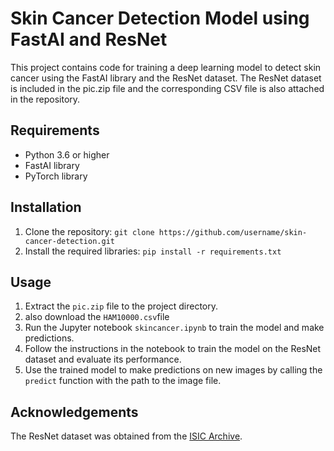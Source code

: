 
<!DOCTYPE html>
<html>
<head>
	<meta charset="UTF-8">
	<title>Skin Cancer Detection Model using FastAI and ResNet</title>
</head>
<body>
	<h1>Skin Cancer Detection Model using FastAI and ResNet</h1>
	<p>This project contains code for training a deep learning model to detect skin cancer using the FastAI library and the ResNet dataset. The ResNet dataset is included in the pic.zip file and the corresponding CSV file is also attached in the repository.</p>
  <h2>Requirements</h2>
<ul>
	<li>Python 3.6 or higher</li>
	<li>FastAI library</li>
	<li>PyTorch library</li>
</ul>

<h2>Installation</h2>
<ol>
	<li>Clone the repository: <code>git clone https://github.com/username/skin-cancer-detection.git</code></li>
	<li>Install the required libraries: <code>pip install -r requirements.txt</code></li>
</ol>

<h2>Usage</h2>
<ol>
	<li>Extract the <code>pic.zip</code> file to the project directory.</li> <li>also download the <code>HAM10000.csv</code>file</li><li>Run the Jupyter notebook <code>skincancer.ipynb</code> to train the model and make predictions.</li><li>Follow the instructions in the notebook to train the model on the ResNet dataset and evaluate its performance.</li><li>Use the trained model to make predictions on new images by calling the <code>predict</code> function with the path to the image file.</li>
</ol>
<h2>Acknowledgements</h2>
<p>The ResNet dataset was obtained from the <a href="https://www.isic-archive.com/#!/topWithHeader/onlyHeaderTop/gallery">ISIC Archive</a>.</p>
</body>
</html>
